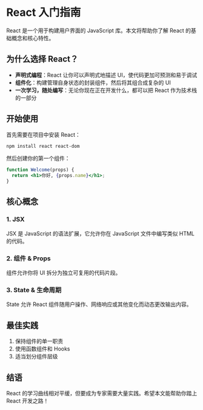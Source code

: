 # React 入门指南

React 是一个用于构建用户界面的 JavaScript 库。本文将帮助你了解 React 的基础概念和核心特性。

## 为什么选择 React？

- **声明式编程**：React 让你可以声明式地描述 UI，使代码更加可预测和易于调试
- **组件化**：构建管理自身状态的封装组件，然后将其组合成复杂的 UI
- **一次学习，随处编写**：无论你现在正在开发什么，都可以把 React 作为技术栈的一部分

## 开始使用

首先需要在项目中安装 React：

```bash
npm install react react-dom
```

然后创建你的第一个组件：

```jsx
function Welcome(props) {
  return <h1>你好, {props.name}</h1>;
}
```

## 核心概念

### 1. JSX

JSX 是 JavaScript 的语法扩展，它允许你在 JavaScript 文件中编写类似 HTML 的代码。

### 2. 组件 & Props

组件允许你将 UI 拆分为独立可复用的代码片段。

### 3. State & 生命周期

State 允许 React 组件随用户操作、网络响应或其他变化而动态更改输出内容。

## 最佳实践

1. 保持组件的单一职责
2. 使用函数组件和 Hooks
3. 适当划分组件层级

## 结语

React 的学习曲线相对平缓，但要成为专家需要大量实践。希望本文能帮助你踏上 React 开发之路！
